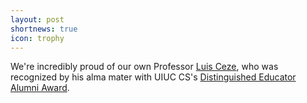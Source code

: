 ```yaml
---
layout: post
shortnews: true
icon: trophy
---
```

We're incredibly proud of our own Professor [Luis Ceze](http://homes.cs.washington.edu/~luisceze/), who was recognized by his alma mater with UIUC CS's [Distinguished Educator Alumni Award](http://cs.illinois.edu/about-us/awards/distinguished-alumni/2015-distinguished-educator-award).
